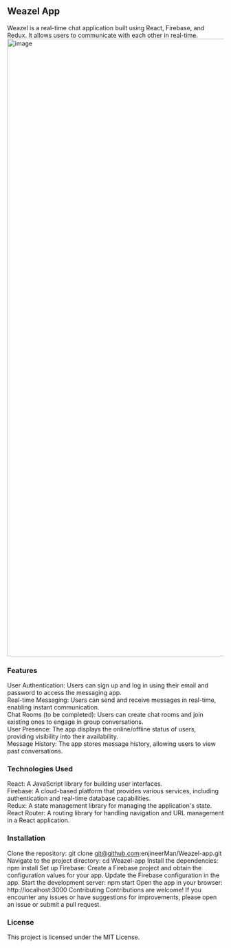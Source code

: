 
## Weazel App
Weazel is a real-time chat application built using React, Firebase, and Redux. It allows users to communicate with each other in real-time.
<img width="1437" alt="image" src="https://github.com/enjineerMan/Weazel-app/assets/62212652/88460b5a-90a2-44aa-8aca-8692416ee082">

### Features
User Authentication: Users can sign up and log in using their email and password to access the messaging app. <br>
Real-time Messaging: Users can send and receive messages in real-time, enabling instant communication. <br>
Chat Rooms (to be completed): Users can create chat rooms and join existing ones to engage in group conversations. <br>
User Presence: The app displays the online/offline status of users, providing visibility into their availability. <br>
Message History: The app stores message history, allowing users to view past conversations. <br>

### Technologies Used
React: A JavaScript library for building user interfaces. <br>
Firebase: A cloud-based platform that provides various services, including authentication and real-time database capabilities. <br>
Redux: A state management library for managing the application's state. <br>
React Router: A routing library for handling navigation and URL management in a React application. <br>

### Installation
Clone the repository: git clone git@github.com:enjineerMan/Weazel-app.git
Navigate to the project directory: cd Weazel-app
Install the dependencies: npm install
Set up Firebase: Create a Firebase project and obtain the configuration values for your app. Update the Firebase configuration in the app.
Start the development server: npm start
Open the app in your browser: http://localhost:3000
Contributing
Contributions are welcome! If you encounter any issues or have suggestions for improvements, please open an issue or submit a pull request.

### License
This project is licensed under the MIT License.
